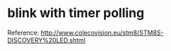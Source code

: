 blink with timer polling
===

Reference: http://www.colecovision.eu/stm8/STM8S-DISCOVERY%20LED.shtml
